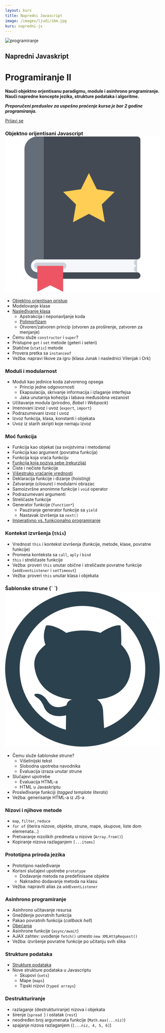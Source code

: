 ```yaml
---
layout: kurs
title: Napredni Javascript
image: /images/ljudi/ibm.jpg
kurs: napredni-js
---
```


![programiranje]({{page.image}})

## Napredni Javaskript
# Programiranje II

**Nauči objektno orjentisanu paradigmu, module i asinhrono programiranje. Nauči napredne koncepte jezika, strukture podataka i algoritme.**

***Preporučeni preduslov za uspešno praćenje kursa je bar 2 godine programiranja.***

<a href="/kursevi/prijava?kurs=5" class="btn float-right">Prijavi se</a>

### Objektno orijentisani Javascript [<img src="/images/ui/ikonice/knjiga.svg" class="ikonica-velika">](/kursevi/razvoj-softvera/)

- [Objektno orjentisan pristup](/objektno-orijentisano-programiranje)
- Modelovanje klase
- [Nasleđivanje klasa](/nasledjivanje-klasa)
  - Apstrakcija i neponavljanje koda
  - [Polimorfizam](/polimorfizam)
  - Otvoren/zatvoren princip (otvoren za proširenje, zatvoren za menjanje)
- Čemu služe `constructor` i `super`?
- Pristupne `get` i `set` metode (geteri i seteri)
- Statične (`static`) metode
- Provera pretka sa `instanceof`
- Vežba: napravi likove za igru (klasa Junak i naslednici Vilenjak i Ork)

### Moduli i modularnost

- Moduli kao jedinice koda zatvorenog opsega
  - Princip jedne odgovornosti
  - Ekapsulacija, skrivanje informacija i izlaganje interfejsa
  - Jaka unutarnja kohezija i labava međusobna vezanost
- Učitavanje modula (prirodno, *Babel* i *Webpack*)
- Imenovani izvoz i uvoz (`export`, `import`)
- Podrazumevani izvoz i uvoz
- Izvoz funkcija, klasa, konstanti i objekata
- Uvoz iz starih skripti koje nemaju izvoz

### Moć funkcija
- Funkcija kao objekat (sa svojstvima i metodama)
- Funkcija kao argument (povratna funkcija)
- Funkcija koja vraća funkciju
- [Funkcija koja poziva sebe (rekurzija)](/rekurzija)
- Čiste i nečiste funkcije
- [Višestruko vraćanje vrednosti](/visestruko-vracanje-vrednosti)
- Deklaracija funkcije i dizanje (_hoisting_)
- Zatvaranje (_closure_) i modularni obrazac
- Samoizvršne anonimne funkcije i `void` operator
- Podrazumevani argumenti
- Streličaste funkcije
- Generator funkcije (`function*`)
  - Pauziranje generator funkcije sa `yield`
  - Nastavak izvršenja sa `next()`
- [Imperativno vs. funkcionalno programiranje](/imperativno-vs-funkcionalno-programiranje)

### Kontekst izvršenja (`this`)
- Vrednost `this` i kontekst izvršenja (funkcije, metode, klase, povratne funkcije)
- Promena konteksta sa `call`, `aply` i `bind`
- `this` i streličaste funkcije
- Vežba: proveri `this` unutar obične i streličaste povratne funkcije (`addEventListener` i `setTimeout`)
- Vežba: proveri `this` unutar klasa i objekata

### Šablonske strune (\` \`) [<img src="/images/ui/ikonice/github.svg" class="ikonica-veca">](https://github.com/skolakoda/ucimo-sablonske-strune)

- Čemu služe šablonske strune?
  - Višelinijski tekst
  - Slobodna upotreba navodnika
  - Evaluacija izraza unutar strune
- Slučajevi upotrebe
  - Evaluacija HTML-a
  - HTML u Javaskriptu
- Prosleđivanje funkciji (*tagged template literals*)
- Vežba: generisanje HTML-a iz JS-a

### Nizovi i njihove metode
- `map`, `filter`, `reduce`
- `for of` (iterira nizove, objekte, strune, mape, skupove, liste dom elemenata...)
- Pretvaranje nizolikih predmeta u nizove (`Array.from()`)
- Kopiranje nizova razlaganjem `[...items]`

### Prototipna priroda jezika
- Prototipno nasleđivanje
- Korisni slučajevi upotrebe `prototype`
  - Dodavanje metoda na predefinisane objekte
  - Naknadno dodavanje metoda na klasu
- Vežba: napraviti alias za `addEventListener`

### Asinhrono programiranje

- Asinhrono učitavanje resursa
- Gneždenje povratnih funkcija
- Pakao povratnih funkcija (*callback hell*)
- [Obećanja](/obecanja)
- Asinhrone funkcije (`async/await`)
- AJAX zahtev: uvođenje `fetch()` umesto `new XMLHttpRequest()`
- Vežba: izvršenje povratne funkcije po učitanju svih slika

### Strukture podataka
- [Strukture podataka](/strukture-podataka)
- Nove strukture podataka u Javascriptu
  - Skupovi (`sets`)
  - Mape (`maps`)
  - Tipski nizovi (`typed arrays`)

### Destrukturiranje
- razlaganje (destrukturiranje) nizova i objekata
- širenje (`spread `) i ostatak (`rest`)
- neodređen broj argumenata funkcije (`Math.max(...niz)`)
- spajanje nizova razlaganjem (`[...niz, 4, 5, 6]`)
